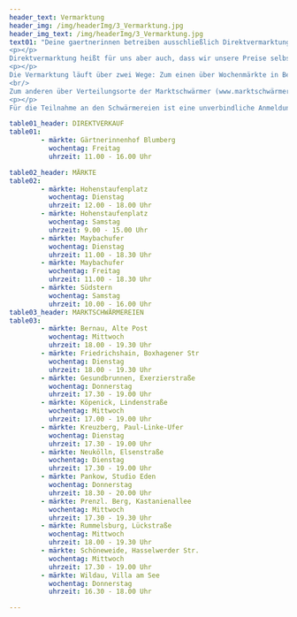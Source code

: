 ```yaml
---
header_text: Vermarktung
header_img: /img/headerImg/3_Vermarktung.jpg
header_img_text: /img/headerImg/3_Vermarktung.jpg
text01: "Deine gaertnerinnen betreiben ausschließlich Direktvermarktung. Das heißt: Von uns als Produzenten direkt zu dir als Konsumenten. Keine Zwischenhändler, keine unnötigen Wege, kein Preisdumping. Wir lieben den direkten Kontakt mit dir, dein Feedback, deine Wünsche und Anregungen und ja, natürlich auch deine Kritik – wir wachsen gerne an und mit dir.
<p></p>
Direktvermarktung heißt für uns aber auch, dass wir unsere Preise selbst gestalten können. Das hilft uns, unseren Hof sowohl wirtschaftlich rentabel als auch sozial gerecht zu führen. Löhne und Ausbildungsvergütungen sollen der harten Arbeit angemessen sein, mensch muss schließlich davon leben können.
<p></p>
Die Vermarktung läuft über zwei Wege: Zum einen über Wochenmärkte in Berlin sowie unseren Direktverkauf am Hof. Hier sind wir regelmäßig bei Wind und Wetter bis ca. -5 Grad für dich da. Dein Vorteil: Du kaufst, was du siehst und worauf du in diesem Moment Lust hast, und kannst auch die Mengen ganz nach deinen Bedürfnissen anpassen.
<br/>
Zum anderen über Verteilungsorte der Marktschwärmer (www.marktschwärmer.de).
<p></p>
Für die Teilnahme an den Schwärmereien ist eine unverbindliche Anmeldung und anschließende Vorbestellung erforderlich – bei den jeweiligen Verteilungen wird nur bereits bestellte Ware geliefert. Jede Schwärmerei bietet neben uns auch eine Auswahl anderer regionaler Produzenten an (Brot, Fleisch, Käse etc.).Dein Vorteil: Bestellung und Bezahlung laufen komplett online. Du brauchst am Tag der Verteilung nichts mehr entscheiden und sammelst nur noch ein, was du dir vorher in Ruhe Schönes ausgesucht hast. Du kannst auch jemanden schicken, der für dich abholt. Da alles, was wir für diese Verteilungen ernten, bereits bestellt und verkauft wurde, entstehen hier keinerlei Reste oder Abfälle."

table01_header: DIREKTVERKAUF
table01:
        - märkte: Gärtnerinnenhof Blumberg
          wochentag: Freitag
          uhrzeit: 11.00 - 16.00 Uhr

table02_header: MÄRKTE
table02:
        - märkte: Hohenstaufenplatz
          wochentag: Dienstag
          uhrzeit: 12.00 - 18.00 Uhr
        - märkte: Hohenstaufenplatz
          wochentag: Samstag
          uhrzeit: 9.00 - 15.00 Uhr
        - märkte: Maybachufer
          wochentag: Dienstag
          uhrzeit: 11.00 - 18.30 Uhr
        - märkte: Maybachufer
          wochentag: Freitag
          uhrzeit: 11.00 - 18.30 Uhr
        - märkte: Südstern
          wochentag: Samstag
          uhrzeit: 10.00 - 16.00 Uhr
table03_header: MARKTSCHWÄRMEREIEN
table03:
        - märkte: Bernau, Alte Post
          wochentag: Mittwoch
          uhrzeit: 18.00 - 19.30 Uhr
        - märkte: Friedrichshain, Boxhagener Str
          wochentag: Dienstag
          uhrzeit: 18.00 - 19.30 Uhr
        - märkte: Gesundbrunnen, Exerzierstraße
          wochentag: Donnerstag
          uhrzeit: 17.30 - 19.00 Uhr
        - märkte: Köpenick, Lindenstraße
          wochentag: Mittwoch
          uhrzeit: 17.00 - 19.00 Uhr
        - märkte: Kreuzberg, Paul-Linke-Ufer
          wochentag: Dienstag
          uhrzeit: 17.30 - 19.00 Uhr
        - märkte: Neukölln, Elsenstraße
          wochentag: Dienstag
          uhrzeit: 17.30 - 19.00 Uhr
        - märkte: Pankow, Studio Eden
          wochentag: Donnerstag
          uhrzeit: 18.30 - 20.00 Uhr
        - märkte: Prenzl. Berg, Kastanienallee
          wochentag: Mittwoch
          uhrzeit: 17.30 - 19.30 Uhr
        - märkte: Rummelsburg, Lückstraße
          wochentag: Mittwoch
          uhrzeit: 18.00 - 19.30 Uhr
        - märkte: Schöneweide, Hasselwerder Str.
          wochentag: Mittwoch
          uhrzeit: 17.30 - 19.00 Uhr
        - märkte: Wildau, Villa am See
          wochentag: Donnerstag
          uhrzeit: 16.30 - 18.00 Uhr

---
```

